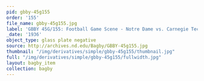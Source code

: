```yaml
---
pid: gbby-45g155
order: '155'
file_name: gbby-45g155.jpg
label: 'GBBY 45G/155: Football Game Scene - Notre Dame vs. Carnegie Tech - 1936'
_date: '1936'
object_type: glass plate negative
source: http://archives.nd.edu/Bagby/GBBY-45g155.jpg
thumbnail: "/img/derivatives/simple/gbby-45g155/thumbnail.jpg"
full: "/img/derivatives/simple/gbby-45g155/fullwidth.jpg"
layout: bagby_item
collection: bagby
---
```

